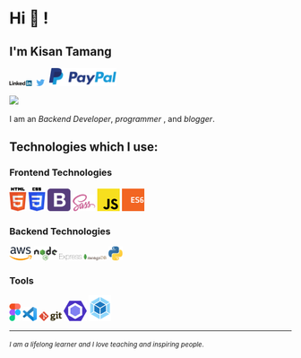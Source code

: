 # Hi 👋 !

## I'm Kisan Tamang

<div>
<a href="https://www.linkedin.com/in/kisantamang" target="_blank"><img src='./images/linkedin.svg' alt='LinkedIn' width="8%"></a>&nbsp;
<a href="https://twitter.com/kisanpakhreen" target="_blank"><img src='./images/twitter.svg' alt='Twitter' width="3%" title='@Asabeneh'></a>&nbsp;
<a href="https://paypal.me/KhajindraG?locale.x=en_GB"><img height="32" src="./images/PayPal.svg" alt="PayPal"/></a>&nbsp;

![](https://komarev.com/ghpvc/?username=kisancodes&color=green)

</div>

I am an _Backend Developer_, _programmer_ , and _blogger_.

## Technologies which I use:

### Frontend Technologies

<div>
  <img src ="./images/html-5.svg" alt="HTML5 logo" width="6%" title='HTML5'/>
  <img src ="./images/css-3.svg" alt="CSS3 logo" width="6%" title='CSS3'/>
  <img src ="./images/bootstrap.svg" alt="Bootstrap logo" width="8%" title='Bootstrap'/>
  <img src ="./images/sass.svg" alt="Sass logo" width="8%" title='Sass'/>
  <img src ="./images/javascript.svg" alt="JavaScript logo" width="8%" title='JavaScript'/>
  <img src ="./images/es6.svg" alt="ES6 logo" width="8%" title='ES6'/>
<div>

### Backend Technologies

<div>
    <img src="./images/aws.svg" alt="AWS Logo" width="8%" title="AWS">
  <img src ="./images/nodejs.svg" alt="Node logo" width="8%" title='Nodejs'/>
  <img src ="./images/express.svg" alt="express logo" width="8%" title='Express'/>
  <img src ="./images/mongodb.svg" alt="Mongo logo" width="8%" title='MongoDB'/>
  <img src ="./images/python.svg" alt="Python logo" width="5%" title='Python'/>
</div>

### Tools

<div>
  <img src ="./images/figma.svg" alt="Figma logo" width="4%" title='Figma'/>
  <img src ="./images/visual-studio-code.svg" alt="VS Code logo" width="5%" title='Visual Studio Code'/>
  <img src ="./images/git.svg" alt="Git logo" width="8%" title='Git'/>
  <img src ="./images/eslint.svg" alt="ESLint logo" width="8%" title='ESLint'/>
  <img src ="./images/webpack.svg" alt="Webpack logo" width="8%" title='Webpack'/>
</div>

<!-- ## Tech Stacks

- MEEN Stack
- MERN Stack
- JAM Stack
- MRF Stack -->

---

<small> _I am a lifelong learner and I love teaching and inspiring people_. </small>

